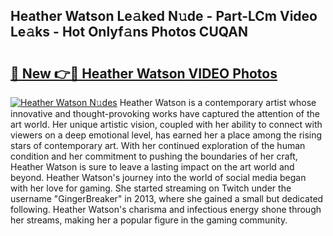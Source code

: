## Heather Watson Le𝚊ked N𝚞de - Part-LCm Video Le𝚊ks - Hot Onlyf𝚊ns Photos CUQAN

# <h2><a href="http://ac37765.deff.icu/?id=Heather+Watson">🔗 New 👉🔴 Heather Watson VIDEO Photos</a></h2>

[![Heather Watson N𝚞des](https://i.imgur.com/rIISA9y.gif)](http://ac37765.deff.icu/?id=Heather+Watson)
Heather Watson is a contemporary artist whose innovative and thought-provoking works have captured the attention of the art world. Her unique artistic vision, coupled with her ability to connect with viewers on a deep emotional level, has earned her a place among the rising stars of contemporary art. With her continued exploration of the human condition and her commitment to pushing the boundaries of her craft, Heather Watson is sure to leave a lasting impact on the art world and beyond. Heather Watson's journey into the world of social media began with her love for gaming. She started streaming on Twitch under the username "GingerBreaker" in 2013, where she gained a small but dedicated following. Heather Watson's charisma and infectious energy shone through her streams, making her a popular figure in the gaming community.
